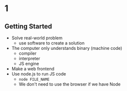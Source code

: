 # 1

## Getting Started

* Solve real-world problem
  * use software to create a solution
* The computer only understands binary (machine code)
  * compiler
  * interpreter
  * JS engine
* Make a web frontend
* Use node.js to run JS code
  * ```node FILE_NAME```
  * We don't need to use the browser if we have Node
  
